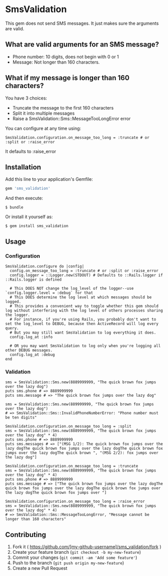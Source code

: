 # SmsValidation

This gem does not send SMS messages.  It just makes sure the arguments are valid.

## What are valid arguments for an SMS message?

- Phone number: 10 digits, does not begin with 0 or 1
- Message: Not longer than 160 characters.

## What if my message is longer than 160 characters?

You have 3 choices:
- Truncate the message to the first 160 characters
- Split it into multiple messages
- Raise a SmsValidation::Sms::MessageTooLongError error

You can configure at any time using:

    SmsValidation.configuration.on_message_too_long = :truncate # or :split or :raise_error

It defaults to :raise_error

## Installation

Add this line to your application's Gemfile:

```ruby
gem 'sms_validation'
```

And then execute:

    $ bundle

Or install it yourself as:

    $ gem install sms_validation

## Usage

### Configuration

    SmsValidation.configure do |config|
      config.on_message_too_long = :truncate # or :split or :raise_error
      config.logger = ::Logger.new(STDOUT) # Defaults to ::Rails.logger if ::Rails.logger is defined

      # This DOES NOT change the log_level of the logger--use `config.logger.level = :debug` for that
      # This DOES determine the log level at which messages should be logged.
      # This provides a convenient way to toggle whether this gem should log without interfering with the log level of others processes sharing the logger.
      # For instance, if you're using Rails, you probably don't want to set the log_level to DEBUG, because then ActiveRecord will log every query.
      # But you may still want SmsValidation to log everything it does.
      config.log_at :info

      # OR you may want SmsValidation to log only when you're logging all other DEBUG messages.
      config.log_at :debug
    end

### Validation

    sms = SmsValidation::Sms.new(8889999999, "The quick brown fox jumps over the lazy dog")
    puts sms.phone # => 8889999999
    puts sms.message # => "The quick brown fox jumps over the lazy dog"

    sms = SmsValidation::Sms.new(889999999, "The quick brown fox jumps over the lazy dog")
    # => SmsValidation::Sms::InvalidPhoneNumberError: "Phone number must be ten digits"

    SmsValidation.configuration.on_message_too_long = :split
    sms = SmsValidation::Sms.new(8889999999, "The quick brown fox jumps over the lazy dog" * 4)
    puts sms.phone # => 8889999999
    puts sms.messages # => ["(MSG 1/2): The quick brown fox jumps over the lazy dogThe quick brown fox jumps over the lazy dogThe quick brown fox jumps over the lazy dogThe quick brown ", "(MSG 2/2): fox jumps over the lazy dog"]

    SmsValidation.configuration.on_message_too_long = :truncate
    sms = SmsValidation::Sms.new(8889999999, "The quick brown fox jumps over the lazy dog" * 4)
    puts sms.phone # => 8889999999
    puts sms.message # => ["The quick brown fox jumps over the lazy dogThe quick brown fox jumps over the lazy dogThe quick brown fox jumps over the lazy dogThe quick brown fox jumps over "]

    SmsValidation.configuration.on_message_too_long = :raise_error
    sms = SmsValidation::Sms.new(8889999999, "The quick brown fox jumps over the lazy dog" * 4)
    # => SmsValidation::Sms::MessageTooLongError, "Message cannot be longer than 160 characters"

## Contributing

1. Fork it ( https://github.com/[my-github-username]/sms_validation/fork )
2. Create your feature branch (`git checkout -b my-new-feature`)
3. Commit your changes (`git commit -am 'Add some feature'`)
4. Push to the branch (`git push origin my-new-feature`)
5. Create a new Pull Request
